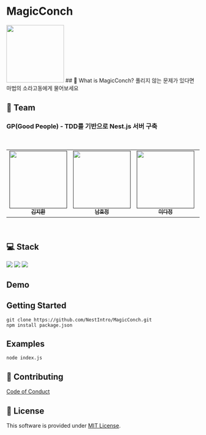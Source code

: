 # MagicConch
<img src="https://slack-imgs.com/?c=1&o1=ro&url=https%3A%2F%2Fi.pinimg.com%2F736x%2F5d%2F4b%2F5c%2F5d4b5cc3bce4b920b6c878e376e05a97.jpg" width="150px"/>
## 🐚 What is MagicConch?
풀리지 않는 문제가 있다면 마법의 소라고동에게 물어보세요

<br/>

## 🧙 Team
### GP(Good People) - TDD를 기반으로 Nest.js 서버 구축
<br/>
<table>
  <tbody>
    <tr>
      <td align="center"><a href=""><img src="https://file3.instiz.net/data/cached_img/upload/2021/03/02/20/d9459e5a8b7552eb00b5a5f3bb9f517a.jpg" width="150px"  height="150px"; alt=""/><br /><sub><b>김지환 </b></sub></a><br /></td>
      <td align="center"><a href=""><img src="https://i.pinimg.com/736x/a3/fe/d2/a3fed2746329f5dfcc3847ac199bba48.jpg" width="150px" height="150px" alt=""/><br /><sub><b>남효정 </b></sub></a><br /></td>
      <td align="center"><a href=""><img src="https://cdn.indiepost.co.kr/uploads/images/2018/12/11/uDZ4Pt-700x525.png" width="150px" height="150px" alt=""/><br /><sub><b>이다정</b></sub></a><br /></td>
      <td align="center"><a href=""><img src="https://mblogthumb-phinf.pstatic.net/MjAxODA1MTRfMTA0/MDAxNTI2MjI0NTA0MDAy.8QZYsuFXxoLDLIt5WsV0NQG9h46BDkya-Dyi4mCxoi0g.yeG1Lzw30K6Dx-sEBjSOOKrnBmLk9Q60xXQk3IBeN0kg.PNG.wnxor520/20180513_233340.png?type=w800" width="150px" height="150px" alt=""/><br /><sub><b>최희원</b></sub></a><br /></td>
    </tr>
  </tbody>
</table>
<br/>

## 💻 Stack
<div>
  <img src="https://img.shields.io/badge/TYPESCRIPT-3178C6?style=for-the-badge&logo=TypeScript&logoColor=white">
  <img src="https://img.shields.io/badge/NEST.JS-E0234E?style=for-the-badge&logo=NestJS&logoColor=white">
  <img src="https://img.shields.io/badge/NPM-CB3837?style=for-the-badge&logo=npm&logoColor=white">
</div>

## Demo


## Getting Started
```
git clone https://github.com/NestIntro/MagicConch.git
npm install package.json
```

## Examples
```
node index.js
```

## 🧐 Contributing
[Code of Conduct](https://www.contributor-covenant.org/)

## 📜 License
This software is provided under [MIT License](https://github.com/nhn/toast-ui.doc/blob/master/LICENSE).





